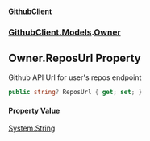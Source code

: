 #### [GithubClient](index 'index')
### [GithubClient.Models](GithubClient.Models 'GithubClient.Models').[Owner](GithubClient.Models.Owner 'GithubClient.Models.Owner')

## Owner.ReposUrl Property

Github API Url for user's repos endpoint

```csharp
public string? ReposUrl { get; set; }
```

#### Property Value
[System.String](https://docs.microsoft.com/en-us/dotnet/api/System.String 'System.String')
